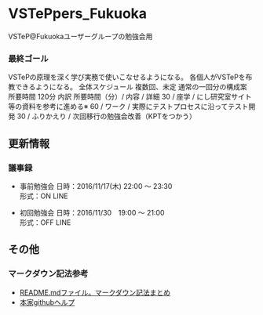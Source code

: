 # VSTePpers_Fukuoka
VSTeP@Fukuokaユーザーグループの勉強会用

### 最終ゴール
VSTePの原理を深く学び実務で使いこなせるようになる。
各個人がVSTePを布教できるようになる。
全体スケジュール
複数回、未定
通常の一回分の構成案
所要時間 120分
内訳
所要時間（分）/ 内容 / 詳細
30 / 座学 / にし研究室サイト等の資料を参考に進める※
60 / ワーク / 実際にテストプロセスに沿ってテスト開発
30 / ふりかえり / 次回移行の勉強会改善（KPTをつかう）


## 更新情報
### 議事録
* 事前勉強会
日時：2016/11/17(木) 22:00 ～ 23:30  
形式：ON LINE

* 初回勉強会
日時：2016/11/30　19:00 ～ 21:00  
形式：OFF LINE

## その他
### マークダウン記法参考
* [README.mdファイル。マークダウン記法まとめ](http://codechord.com/2012/01/readme-markdown/)
* [本家githubヘルプ](https://help.github.com/categories/writing-on-github/)
